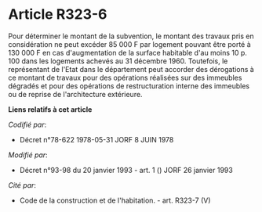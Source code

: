 # Article R323-6

Pour déterminer le montant de la subvention, le montant des travaux pris en considération ne peut excéder 85 000 F par
logement pouvant être porté à 130 000 F en cas d'augmentation de la surface habitable d'au moins 10 p. 100 dans les logements
achevés au 31 décembre 1960. Toutefois, le représentant de l'Etat dans le département peut accorder des dérogations à ce
montant de travaux pour des opérations réalisées sur des immeubles dégradés et pour des opérations de restructuration interne
des immeubles ou de reprise de l'architecture extérieure.

**Liens relatifs à cet article**

_Codifié par_:

  - Décret n°78-622 1978-05-31 JORF 8 JUIN 1978

_Modifié par_:

  - Décret n°93-98 du 20 janvier 1993 - art. 1 () JORF 26 janvier 1993

_Cité par_:

  - Code de la construction et de l'habitation. - art. R323-7 (V)
